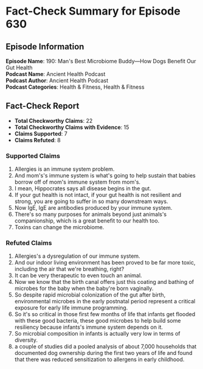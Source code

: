 # Fact-Check Summary for Episode 630

## Episode Information

**Episode Name**: 190: Man's Best Microbiome Buddy—How Dogs Benefit Our Gut Health  
**Podcast Name**: Ancient Health Podcast  
**Podcast Author**: Ancient Health Podcast  
**Podcast Categories**: Health & Fitness, Health & Fitness

## Fact-Check Report

- **Total Checkworthy Claims**: 22
- **Total Checkworthy Claims with Evidence**: 15
- **Claims Supported**: 7
- **Claims Refuted**: 8

### Supported Claims

1. Allergies is an immune system problem.
2. And mom's's immune system is what's going to help sustain that babies borrow off of mom's immune system from mom's.
3. I mean, Hippocrates says all disease begins in the gut.
4. If your gut health is not intact, if your gut health is not resilient and strong, you are going to suffer in so many downstream ways.
5. Now IgE, IgE are antibodies produced by your immune system.
6. There's so many purposes for animals beyond just animals's companionship, which is a great benefit to our health too.
7. Toxins can change the microbiome.

### Refuted Claims

1. Allergies's a dysregulation of our immune system.
2. And our indoor living environment has been proved to be far more toxic, including the air that we're breathing, right?
3. It can be very therapeutic to even touch an animal.
4. Now we know that the birth canal offers just this coating and bathing of microbes for the baby when the baby're born vaginally.
5. So despite rapid microbial colonization of the gut after birth, environmental microbes in the early postnatal period represent a critical exposure for early life immune programming.
6. So it's so critical in those first few months of life that infants get flooded with these good bacteria, these good microbes to help build some resiliency because infants's immune system depends on it.
7. So microbial composition in infants is actually very low in terms of diversity.
8. a couple of studies did a pooled analysis of about 7,000 households that documented dog ownership during the first two years of life and found that there was reduced sensitization to allergens in early childhood.
